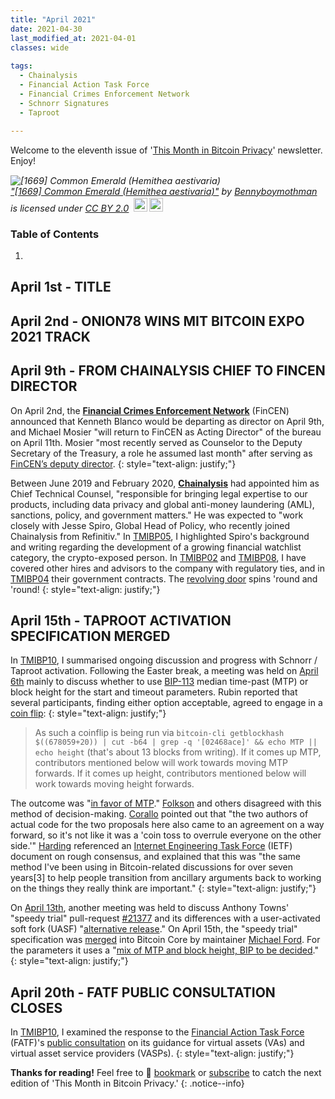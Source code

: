 ```yaml
---
title: "April 2021"
date: 2021-04-30
last_modified_at: 2021-04-01
classes: wide
  
tags:
  - Chainalysis
  - Financial Action Task Force
  - Financial Crimes Enforcement Network
  - Schnorr Signatures
  - Taproot
  
---
```


Welcome to the eleventh issue of '[This Month in Bitcoin Privacy](https://enegnei.github.io/This-Month-In-Bitcoin-Privacy/about/)' newsletter. Enjoy!

<p style="font-size: 0.9rem;font-style: italic;"><img style="display: block;" src="https://live.staticflickr.com/4211/34509666973_331d4c48be_b.jpg" alt="[1669] Common Emerald (Hemithea aestivaria)"><a href="https://www.flickr.com/photos/33398884@N03/34509666973">"[1669] Common Emerald (Hemithea aestivaria)"</a><span> by <a href="https://www.flickr.com/photos/33398884@N03">Bennyboymothman</a></span> is licensed under <a href="https://creativecommons.org/licenses/by/2.0/?ref=ccsearch&atype=html" style="margin-right: 5px;">CC BY 2.0</a><a href="https://creativecommons.org/licenses/by/2.0/?ref=ccsearch&atype=html" target="_blank" rel="noopener noreferrer" style="display: inline-block;white-space: none;margin-top: 2px;margin-left: 3px;height: 22px !important;"><img style="height: inherit;margin-right: 3px;display: inline-block;" src="https://search.creativecommons.org/static/img/cc_icon.svg?image_id=804f12e6-2edf-4502-a82b-681b1f5f4c58" /><img style="height: inherit;margin-right: 3px;display: inline-block;" src="https://search.creativecommons.org/static/img/cc-by_icon.svg" /></a></p>

### Table of Contents

1. 

## April 1st - TITLE

## April 2nd - ONION78 WINS MIT BITCOIN EXPO 2021 TRACK

## April 9th - FROM CHAINALYSIS CHIEF TO FINCEN DIRECTOR

On April 2nd, the [**Financial Crimes Enforcement Network**](https://www.fincen.gov/news/news-releases/fincen-announces-acting-director-and-new-deputy-director) (FinCEN) announced that Kenneth Blanco would be departing as director on April 9th, and Michael Mosier "will return to FinCEN as Acting Director" of the bureau on April 11th. Mosier "most recently served as Counselor to the Deputy Secretary of the Treasury, a role he assumed last month" after serving as [FinCEN’s deputy director](https://www.fincen.gov/news/news-releases/fincen-welcomes-michael-mosier-deputy-director-and-digital-innovation-officer).
{: style="text-align: justify;"}

Between June 2019 and February 2020, [**Chainalysis**](https://blog.chainalysis.com/reports/chainalysis-chief-technical-counsel-hire) had appointed him as Chief Technical Counsel, "responsible for bringing legal expertise to our products, including data privacy and global anti-money laundering (AML), sanctions, policy, and government matters." He was expected to "work closely with Jesse Spiro, Global Head of Policy, who recently joined Chainalysis from Refinitiv." In [TMIBP05](https://enegnei.github.io/This-Month-In-Bitcoin-Privacy/October_2020/#october-19th---chainalysis-and-crypto-exposed-persons), I highlighted Spiro's background and writing regarding the development of a growing financial watchlist category, the crypto-exposed person. In [TMIBP02](https://enegnei.github.io/This-Month-In-Bitcoin-Privacy/July_2020/#july-7th---chainalysis-and-the-boiling-frog) and [TMIBP08](https://enegnei.github.io/This-Month-In-Bitcoin-Privacy/January_2021/#january-5th---chainalysis-lobbying), I have covered other hires and advisors to the company with regulatory ties, and in [TMIBP04](https://enegnei.github.io/This-Month-In-Bitcoin-Privacy/September_2020/#september-4th---irs-still-seeking-to-trace-privacy-coins) their government contracts. The [revolving door](https://en.wikipedia.org/wiki/Revolving_door_%28politics%29) spins 'round and 'round!
{: style="text-align: justify;"}

## April 15th - TAPROOT ACTIVATION SPECIFICATION MERGED

In [TMIBP10](https://enegnei.github.io/This-Month-In-Bitcoin-Privacy/March_2021/#march-2nd---recurring-taproot-meetings), I summarised ongoing discussion and progress with Schnorr / Taproot activation. Following the Easter break, a meeting was held on [April 6th](https://lists.linuxfoundation.org/pipermail/bitcoin-dev/2021-April/018725.html) mainly to discuss whether to use [BIP-113](https://github.com/bitcoin/bips/blob/master/bip-0113.mediawiki) median time-past (MTP) or block height for the start and timeout parameters. Rubin reported that several participants, finding either option acceptable, agreed to engage in a [coin flip](https://lists.linuxfoundation.org/pipermail/bitcoin-dev/2021-April/018742.html):
{: style="text-align: justify;"}

> As such a coinflip is being run via `bitcoin-cli getblockhash $((678059+20)) | cut -b64 | grep -q '[02468ace]' && echo MTP || echo height` (that's about 13 blocks from writing). If it comes up MTP, contributors mentioned below will work towards moving MTP forwards. If it comes up height, contributors mentioned below will work towards moving height forwards.

The outcome was "[in favor of MTP](https://lists.linuxfoundation.org/pipermail/bitcoin-dev/2021-April/018746.html)." [Folkson](https://lists.linuxfoundation.org/pipermail/bitcoin-dev/2021-April/018755.html) and others disagreed with this method of decision-making. [Corallo](https://lists.linuxfoundation.org/pipermail/bitcoin-dev/2021-April/018757.html) pointed out that "the two authors of actual code for the two proposals here also came to an agreement on a way forward, so it's not like it was a 'coin toss to overrule everyone on the other side.'" [Harding](https://lists.linuxfoundation.org/pipermail/bitcoin-dev/2021-April/018758.html) referenced an [Internet Engineering Task Force](https://tools.ietf.org/html/rfc7282) (IETF) document on rough consensus, and explained that this was "the same method I've been using in Bitcoin-related discussions for over seven years[3] to help people transition from ancillary arguments back to working on the things they really think are important."
{: style="text-align: justify;"}

On [April 13th](https://lists.linuxfoundation.org/pipermail/bitcoin-dev/2021-April/018769.html), another meeting was held to discuss Anthony Towns' "speedy trial" pull-request [#21377](https://github.com/bitcoin/bitcoin/pull/21377) and its differences with a user-activated soft fork (UASF) "[alternative release](https://lists.linuxfoundation.org/pipermail/bitcoin-dev/2021-April/018783.html)." On April 15th, the "speedy trial" specification was [merged](https://github.com/bitcoin/bitcoin/commit/2cd834e6c09dbbb676ecac4a36d8f0f56b4fe4b2) into Bitcoin Core by maintainer [Michael Ford](https://github.com/fanquake). For the parameters it uses a "[mix of MTP and block height, BIP to be decided](https://lists.linuxfoundation.org/pipermail/bitcoin-dev/2021-April/018790.html)."
{: style="text-align: justify;"}

## April 20th - FATF PUBLIC CONSULTATION CLOSES

In [TMIBP10](https://enegnei.github.io/This-Month-In-Bitcoin-Privacy/March_2021/#march-19th---fatf-public-consultation-on-virtual-assets), I examined the response to the [Financial Action Task Force](https://twitter.com/FATFNews/status/1372941001145323526) (FATF)'s [public consultation](http://www.fatf-gafi.org/publications/fatfrecommendations/documents/public-consultation-guidance-vasp.html) on its guidance for virtual assets (VAs) and virtual asset service providers (VASPs).
{: style="text-align: justify;"}

**Thanks for reading!** Feel free to :bookmark: [bookmark](https://enegnei.github.io/This-Month-In-Bitcoin-Privacy/feed.xml) or [subscribe](https://github.com/Enegnei/This-Month-In-Bitcoin-Privacy) to catch the next edition of 'This Month in Bitcoin Privacy.'
{: .notice--info}
